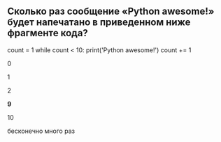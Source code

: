 ## Сколько раз сообщение «Python awesome!» будет напечатано в приведенном ниже фрагменте кода?

count = 1
while count < 10:
    print('Python awesome!')
    count += 1


0

1

2

**9**

10

бесконечно много раз